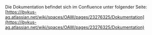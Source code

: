 Die Dokumentation befindet sich im Confluence unter folgender Seite:
[https://ibykus-ag.atlassian.net/wiki/spaces/OAW/pages/23276325/Dokumentation](https://ibykus-ag.atlassian.net/wiki/spaces/OAW/pages/23276325/Dokumentation)
